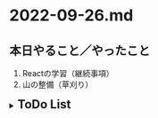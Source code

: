 # 2022-09-26.md
## 本日やること／やったこと
<ol>
  <li>Reactの学習（継続事項）</li>
  <li>山の整備（草刈り）</li>
</ol>
    
<details>
  <summary><h2 style="display:inline">ToDo List</h2></summary>
</details>
